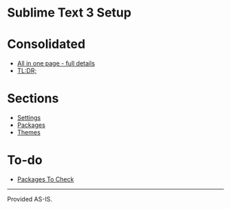 Sublime Text 3 Setup
====================

# Consolidated

- [All in one page - full details](sublime3.md)
- [TL:DR;](tldr.md)

# Sections

- [Settings](settings.md)
- [Packages](packages.md)
- [Themes](themes.md)

# To-do
- [Packages To Check](packages-to-do.md)


***

Provided AS-IS.